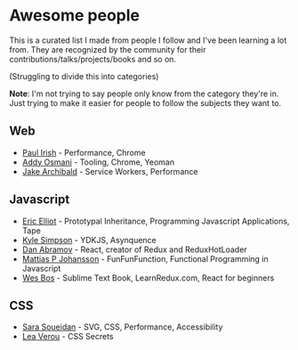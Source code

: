 # Awesome people

This is a curated list I made from people I follow and I've been learning a lot from. 
They are recognized by the community for their contributions/talks/projects/books and so on.

(Struggling to divide this into categories)

**Note**: I'm not trying to say people only know from the category they're in. Just trying to make it easier for people to 
follow the subjects they want to.

## Web
- [Paul Irish](https://twitter.com/paul_irish) - Performance, Chrome
- [Addy Osmani](https://twitter.com/addyosmani) - Tooling, Chrome, Yeoman
- [Jake Archibald](https://twitter.com/jaffathecake) - Service Workers, Performance

## Javascript 
- [Eric Elliot](https://twitter.com/_ericelliott) - Prototypal Inheritance, Programming Javascript Applications, Tape
- [Kyle Simpson](https://twitter.com/getify) - YDKJS, Asynquence
- [Dan Abramov](https://twitter.com/dan_abramov) - React, creator of Redux and ReduxHotLoader
- [Mattias P Johansson](https://twitter.com/mpjme) - FunFunFunction, Functional Programming in Javascript
- [Wes Bos](https://twitter.com/wesbos) - Sublime Text Book, LearnRedux.com, React for beginners

## CSS
- [Sara Soueidan](https://twitter.com/SaraSoueidan) - SVG, CSS, Performance, Accessibility
- [Lea Verou](https://twitter.com/LeaVerou) - CSS Secrets
